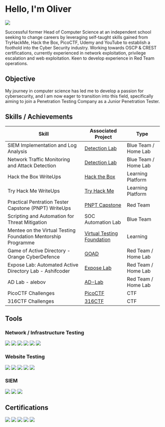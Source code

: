 # Hello, I'm Oliver
<a href="https://www.linkedin.com/in/oliver-d-james/"><img src="https://img.shields.io/badge/-LinkedIn-0072b1?&style=for-the-badge&logo=linkedin&logoColor=white" /></a>

Successful former Head of Computer Science at an independent school seeking to change careers by leveraging self-taught skills gained from TryHackMe, Hack the Box, PicoCTF, Udemy and YouTube to establish a foothold into the Cyber Security industry. Working towards OSCP & CREST certifications, currently experienced in network exploitation, privilege escalation and web exploitation. Keen to develop experience in Red Team operations.

## Objective

My journey in computer science has led me to develop a passion for cybersecurity, and I am now eager to transition into this field, specifically aiming to join a Penetration Testing Company as a Junior Penetration Tester.

## Skills / Achievements

| Skill                                         | Associated Project         |  Type   |
|-----------------------------------------------|----------------------------|---------|
| SIEM Implementation and Log Analysis          | <a href="https://google.com">Detection Lab</a>| Blue Team / Home Lab | 
| Network Traffic Monitoring and Attack Detection | <a href="https://google.com">Detection Lab</a>| Blue Team / Home Lab | 
| Hack the Box WriteUps| <a href="https://github.com/WildAwesome/HacktheBox">Hack the Box</a>| Learning Platform | 
| Try Hack Me WriteUps| <a href="https://github.com/WildAwesome/TryHackMe">Try Hack Me</a>| Learning Platform | 
| Practical Pentration Tester Capstone (PNPT) WriteUps| <a href="https://github.com/WildAwesome/PNPT">PNPT Capstone</a> | Red Team |
| Scripting and Automation for Threat Mitigation | SOC Automation Lab| Blue Team |
| Mentee on the Virtual Testing Foundation Mentorship Programme | <a href="https://vt.foundation/career-path">Virtual Testing Foundation</a>| Learning |
| Game of Active Directory - Orange CyberDefence| <a href="https://github.com/WildAwesome/GOAD">GOAD</a>| Red Team / Home Lab |
| Expose Lab: Automated Active Directory Lab - Ashifcoder | <a href="https://github.com/WildAwesome/Expose-Lab">Expose Lab</a>| Red Team / Home Lab |
| AD Lab - alebov | <a href="https://github.com/WildAwesome/AD-Lab">AD-Lab</a>| Red Team / Home Lab |
| PicoCTF Challenges| <a href="https://github.com/WildAwesome/PicoCTF">PicoCTF</a>| CTF |
| 316CTF Challenges| <a href="https://github.com/WildAwesome/316CTF">316CTF</a>| CTF |


## Tools

### Network / Infrastructure Testing
<div>
    <img src="https://img.shields.io/badge/-Wireshark-1679A7?&style=for-the-badge&logo=Wireshark&logoColor=white" />
    <img src="https://img.shields.io/badge/-Bloodhound-990000?&style=for-the-badge&logo=Bloodhound&logoColor=white" />
		<img src="https://img.shields.io/badge/-Active%20Directory-0052CC?&style=for-the-badge&logo=Microsoft&logoColor=white" />
		<img src="https://img.shields.io/badge/-Crackmapexec-000000?&style=for-the-badge&logo=CrackMapExec&logoColor=white" />
		<img src="https://img.shields.io/badge/-Mimikatz-000000?&style=for-the-badge&logo=Mimikatz&logoColor=white" />
		<img src="https://img.shields.io/badge/-Evil--WinRM-990000?&style=for-the-badge&logo=Windows&logoColor=white" />
</div>

### Website Testing
<div>
		<img src="https://img.shields.io/badge/-Burp%20Suite-FF6347?&style=for-the-badge&logo=Burp%20Suite&logoColor=white" />
		<img src="https://img.shields.io/badge/-Nikto-CC0000?&style=for-the-badge&logo=Nikto&logoColor=white" />
		<img src="https://img.shields.io/badge/-Dirb-007ACC?&style=for-the-badge&logo=Dirb&logoColor=white" />
		<img src="https://img.shields.io/badge/-Firefox-FF7139?&style=for-the-badge&logo=Firefox%20Browser&logoColor=white" />
		<img src="https://img.shields.io/badge/-OWASP%20Top%2010-FF4500?&style=for-the-badge&logo=OWASP&logoColor=white" />
</div>

### SIEM
<div>
    <img src="https://img.shields.io/badge/-Wuzuh-0078D4?&style=for-the-badge&logo=Wazuh&logoColor=white" />
    <img src="https://img.shields.io/badge/-Nmap%20for%20Wazuh-4B275F?&style=for-the-badge&logo=Nmap&logoColor=white" />
    <img src="https://img.shields.io/badge/-Microsoft_Defender_for_Endpoint-00A4EF?&style=for-the-badge&logo=Microsoft&logoColor=white" />
</div>

## Certifications
<div>
<img src="https://img.shields.io/badge/-Cyber%20Scheme%20Team%20Member%20(CSTM)-FF0000?&style=for-the-badge&logo=CompTIA&logoColor=white" />
<img src="https://img.shields.io/badge/-eJPT%20Junior%20Penetration%20Tester-0D76A8?&style=for-the-badge&logo=INE&logoColor=white" />
<img src="https://img.shields.io/badge/-Microsoft%20Azure%20Fundamentals-0089D6?&style=for-the-badge&logo=Microsoft%20Azure&logoColor=white" />
<img src="https://img.shields.io/badge/-Microsoft%20Security%2C%20Compliance%20%26%20Identity%20Fundamentals-0078D4?&style=for-the-badge&logo=Microsoft&logoColor=white" />
<img src="https://img.shields.io/badge/-Network%2B-007ACC?&style=for-the-badge&logo=Udemy&logoColor=white" />
</div>
